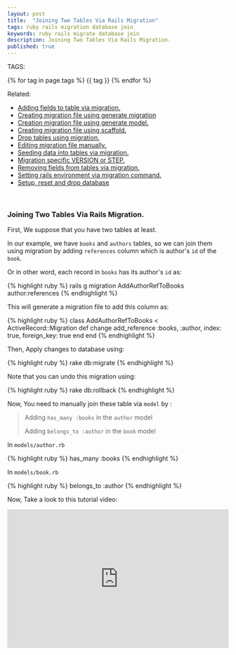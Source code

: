 ```yaml
---
layout: post
title:  "Joining Two Tables Via Rails Migration"
tags: ruby rails migration database join 
keywords: ruby rails migrate database join
description: Joining Two Tables Via Rails Migration.
published: true
---
```

   
   TAGS:
   
   {% for tag in page.tags %} {{ tag }} {% endfor %}

Related:
<ul>
<li><a href="/2016/04/28/adding_fields_to_table_via_migration.html">Adding fields to table via migration.</a></li>
<li><a href="/2016/04/28/creating_migrating_file_using_generate_migration.html">Creating migration file using generate migration</a></li>
<li><a href="/2016/04/28/creating_migrating_file_using_generating-_model.html">Creation migration file using generate model.</a></li>
<li><a href="/2016/04/28/creating_migrating_file_using_scaffold.html">Creating migration file using scaffold.</a></li>
<li><a href="/2016/04/28/drop_tables_using_migration.html">Drop tables using migration.</a></li>
<li><a href="/2016/04/28/editing_migration_manually.html">Editing migration file manually.<a></li>
<li><a href="/2016/04/28/seeding_tables_in_migration.html">Seeding data into tables via migration.</a></li>

<li><a href="/2016/04/28/migrating_specific_version_or_step.html">Migration specific VERSION or STEP.</a></li>
<li><a href="/2016/04/28/removing_fields_from_tables_via_migration.html">Removing fields from tables via migration.</a></li>
<li><a href="/2016/04/28/setting_rails_environment_via_migration.html">Setting rails environment via migration command.</a></li>
<li><a href="/2016/04/28/setup_reset_and_drop_database.html">Setup, reset and drop database</a></li>
</ul>

<br>
<h3>Joining Two Tables Via Rails Migration.</h3>

First, We suppose that you have two tables at least.

In our example, we have `books` and `authors` tables, so we can join them using migration by adding `references` column which is author's `id` of the `book`.

Or in other word, each record in `books` has its author's `id` as:

{% highlight ruby %}
rails g migration AddAuthorRefToBooks author:references
{% endhighlight %}

This will generate a migration file to add this column as:

{% highlight ruby %}
class AddAuthorRefToBooks < ActiveRecord::Migration
  def change
    add_reference :books, :author, index: true, foreign_key: true
  end
end
{% endhighlight %}

Then, Apply changes to database using:

{% highlight ruby %}
rake db:migrate
{% endhighlight %}

Note that you can undo this migration using:

{% highlight ruby %}
rake db:rollback
{% endhighlight %}

Now, You need to manually join these table via `model` by :

> 
>Adding `has_many :books` in the `author` model
>
>Adding `belongs_to :author` in the `book` model
>

In `models/author.rb`

{% highlight ruby %}
has_many :books
{% endhighlight %}

In `models/book.rb`

{% highlight ruby %}
belongs_to :author
{% endhighlight %}

Now, Take a look to this tutorial video:

<iframe width="100%" height="315" src="https://www.youtube.com/embed/DDQrRj_WQCc" frameborder="0" allowfullscreen></iframe>

